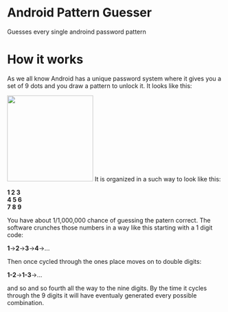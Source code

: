 # Android Pattern Guesser
 Guesses every single androind password pattern

# How it works

As we all know Android has a unique password system where it gives you a set of 9 dots and you draw a pattern to unlock it. It looks like this:

<img width="200px" src="https://img.gadgethacks.com/img/original/71/62/63581195904113/0/635811959041137162.jpg">
It is organized in a such way to look like this:

**1 2 3**<br>
**4 5 6**<br>
**7 8 9**<br>

You have about 1/1,000,000 chance of guessing the patern correct. The software crunches those numbers in a way like this starting with a 1 digit code:

**1**->**2**->**3**->**4**->... 

Then once cycled through the ones place moves on to double digits:

**1-2**->**1-3**->...

and so and so fourth all the way to the nine digits. By the time it cycles through the 9 digits it will have eventualy generated every possible combination.

